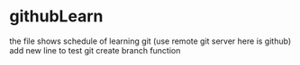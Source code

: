 githubLearn
============
the file shows schedule of learning git (use remote git server here is github)
add new line to test git create branch function
